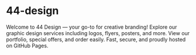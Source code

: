 # 44-design
Welcome to 44 Design — your go-to for creative branding! Explore our graphic design services including logos, flyers, posters, and more. View our portfolio, special offers, and order easily. Fast, secure, and proudly hosted on GitHub Pages.
